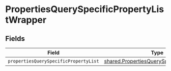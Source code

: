 # PropertiesQuerySpecificPropertyListWrapper


## Fields

| Field                                                                                                    | Type                                                                                                     | Required                                                                                                 | Description                                                                                              |
| -------------------------------------------------------------------------------------------------------- | -------------------------------------------------------------------------------------------------------- | -------------------------------------------------------------------------------------------------------- | -------------------------------------------------------------------------------------------------------- |
| `propertiesQuerySpecificPropertyList`                                                                    | [shared.PropertiesQuerySpecificPropertyList](../../models/shared/propertiesqueryspecificpropertylist.md) | :heavy_minus_sign:                                                                                       | N/A                                                                                                      |